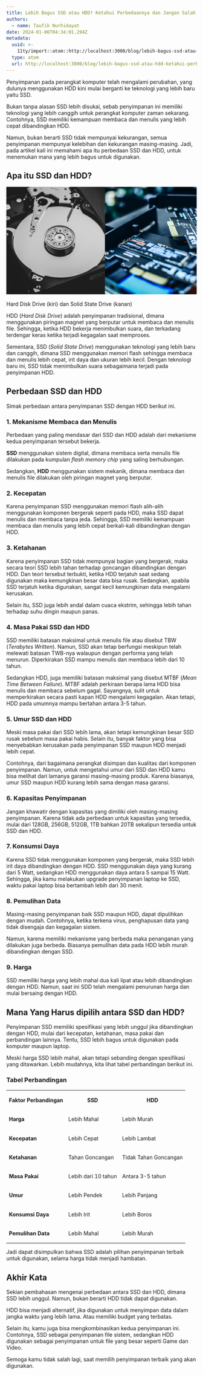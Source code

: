 ```yaml
---
title: Lebih Bagus SSD atau HDD? Ketahui Perbedaannya dan Jangan Salah Pilih!
authors:
  - name: Taufik Nurhidayat
date: 2024-01-06T04:34:01.294Z
metadata:
  uuid: >-
    11ty/import::atom::http://localhost:3000/blog/lebih-bagus-ssd-atau-hdd-ketahui-perbedaannya
  type: atom
  url: http://localhost:3000/blog/lebih-bagus-ssd-atau-hdd-ketahui-perbedaannya
---
```

Penyimpanan pada perangkat komputer telah mengalami perubahan, yang dulunya menggunakan HDD kini mulai berganti ke teknologi yang lebih baru yaitu SSD.

Bukan tanpa alasan SSD lebih disukai, sebab penyimpanan ini memiliki teknologi yang lebih canggih untuk perangkat komputer zaman sekarang. Contohnya, SSD memiliki kemampuan membaca dan menulis yang lebih cepat dibandingkan HDD.

Namun, bukan berarti SSD tidak mempunyai kekurangan, semua penyimpanan mempunyai kelebihan dan kekurangan masing-masing. Jadi, pada artikel kali ini memahami apa itu perbedaan SSD dan HDD, untuk menemukan mana yang lebih bagus untuk digunakan.

## Apa itu SSD dan HDD?

![Hard Disk Drive dan Solid State Drive](assets/ssd-hdd_z1dqsu-koQFh1C0ALOm.webp)

Hard Disk Drive (kiri) dan Solid State Drive (kanan)

HDD (_Hard Disk Drive_) adalah penyimpanan tradisional, dimana menggunakan piringan magnet yang berputar untuk membaca dan menulis file. Sehingga, ketika HDD bekerja menimbulkan suara, dan terkadang terdengar keras ketika terjadi kegagalan saat memproses.

Sementara, SSD (_Solid State Drive_) menggunakan teknologi yang lebih baru dan canggih, dimana SSD menggunakan memori flash sehingga membaca dan menulis lebih cepat, irit daya dan ukuran lebih kecil. Dengan teknologi baru ini, SSD tidak menimbulkan suara sebagaimana terjadi pada penyimpanan HDD.

## Perbedaan SSD dan HDD

Simak perbedaan antara penyimpanan SSD dengan HDD berikut ini.

### 1\. Mekanisme Membaca dan Menulis

Perbedaan yang paling mendasar dari SSD dan HDD adalah dari mekanisme kedua penyimpanan tersebut bekerja.

**SSD** menggunakan sistem digital, dimana membaca serta menulis file dilakukan pada kumpulan _flash memory chip_ yang saling berhubungan.

Sedangkan, **HDD** menggunakan sistem mekanik, dimana membaca dan menulis file dilakukan oleh piringan magnet yang berputar.

### 2\. Kecepatan

Karena penyimpanan SSD menggunakan memori flash alih-alih menggunakan komponen bergerak seperti pada HDD, maka SSD dapat menulis dan membaca tanpa jeda. Sehingga, SSD memiliki kemampuan membaca dan menulis yang lebih cepat berkali-kali dibandingkan dengan HDD.

### 3\. Ketahanan

Karena penyimpanan SSD tidak mempunyai bagian yang bergerak, maka secara teori SSD lebih tahan terhadap goncangan dibandingkan dengan HDD. Dan teori tersebut terbukti, ketika HDD terjatuh saat sedang digunakan maka kemungkinan besar data bisa rusak. Sedangkan, apabila SSD terjatuh ketika digunakan, sangat kecil kemungkinan data mengalami kerusakan.

Selain itu, SSD juga lebih andal dalam cuaca ekstrim, sehingga lebih tahan terhadap suhu dingin maupun panas.

### 4\. Masa Pakai SSD dan HDD

SSD memiliki batasan maksimal untuk menulis file atau disebut TBW (_Terabytes Written_). Namun, SSD akan tetap berfungsi meskipun telah melewati batasan TWB-nya walaupun dengan performa yang telah menurun. Diperkirakan SSD mampu menulis dan membaca lebih dari 10 tahun.

Sedangkan HDD, juga memiliki batasan maksimal yang disebut MTBF (_Mean Time Between Failure_). MTBF adalah perkiraan berapa lama HDD bisa menulis dan membaca sebelum gagal. Sayangnya, sulit untuk memperkirakan secara pasti kapan HDD mengalami kegagalan. Akan tetapi, HDD pada umumnya mampu bertahan antara 3-5 tahun.

### 5\. Umur SSD dan HDD

Meski masa pakai dari SSD lebih lama, akan tetapi kemungkinan besar SSD rusak sebelum masa pakai habis. Selain itu, banyak faktor yang bisa menyebabkan kerusakan pada penyimpanan SSD maupun HDD menjadi lebih cepat.

Contohnya, dari bagaimana perangkat disimpan dan kualitas dari komponen penyimpanan. Namun, untuk mengetahui umur dari SSD dan HDD kamu bisa melihat dari lamanya garansi masing-masing produk. Karena biasanya, umur SSD maupun HDD kurang lebih sama dengan masa garansi.

### 6\. Kapasitas Penyimpanan

Jangan khawatir dengan kapasitas yang dimiliki oleh masing-masing penyimpanan. Karena tidak ada perbedaan untuk kapasitas yang tersedia, mulai dari 128GB, 256GB, 512GB, 1TB bahkan 20TB sekalipun tersedia untuk SSD dan HDD.

### 7\. Konsumsi Daya

Karena SSD tidak menggunakan komponen yang bergerak, maka SSD lebih irit daya dibandingkan dengan HDD. SSD menggunakan daya yang kurang dari 5 Watt, sedangkan HDD menggunakan daya antara 5 sampai 15 Watt. Sehingga, jika kamu melakukan upgrade penyimpanan laptop ke SSD, waktu pakai laptop bisa bertambah lebih dari 30 menit.

### 8\. Pemulihan Data

Masing-masing penyimpanan baik SSD maupun HDD, dapat dipulihkan dengan mudah. Contohnya, ketika terkena virus, penghapusan data yang tidak disengaja dan kegagalan sistem.

Namun, karena memiliki mekanisme yang berbeda maka penanganan yang dilakukan juga berbeda. Biasanya pemulihan data pada HDD lebih murah dibandingkan dengan SSD.

### 9\. Harga

SSD memiliki harga yang lebih mahal dua kali lipat atau lebih dibandingkan dengan HDD. Namun, saat ini SDD telah mengalami penurunan harga dan mulai bersaing dengan HDD.

## Mana Yang Harus dipilih antara SSD dan HDD?

Penyimpanan SSD memiliki spesifikasi yang lebih unggul jika dibandingkan dengan HDD, mulai dari kecepatan, ketahanan, masa pakai dan perbandingan lainnya. Tentu, SSD lebih bagus untuk digunakan pada komputer maupun laptop.

Meski harga SSD lebih mahal, akan tetapi sebanding dengan spesifikasi yang ditawarkan. Lebih mudahnya, kita lihat tabel perbandingan berikut ini.

### Tabel Perbandingan

<table><tbody><tr><th colspan="1" rowspan="1"><p>Faktor Perbandingan</p></th><th colspan="1" rowspan="1"><p>SSD</p></th><th colspan="1" rowspan="1"><p>HDD</p></th></tr><tr><td colspan="1" rowspan="1"><p><strong>Harga</strong></p></td><td colspan="1" rowspan="1"><p>Lebih Mahal</p></td><td colspan="1" rowspan="1"><p>Lebih Murah</p></td></tr><tr><td colspan="1" rowspan="1"><p><strong>Kecepatan</strong></p></td><td colspan="1" rowspan="1"><p>Lebih Cepat</p></td><td colspan="1" rowspan="1"><p>Lebih Lambat</p></td></tr><tr><td colspan="1" rowspan="1"><p><strong>Ketahanan</strong></p></td><td colspan="1" rowspan="1"><p>Tahan Goncangan</p></td><td colspan="1" rowspan="1"><p>Tidak Tahan Goncangan</p></td></tr><tr><td colspan="1" rowspan="1"><p><strong>Masa Pakai</strong></p></td><td colspan="1" rowspan="1"><p>Lebih dari 10 tahun</p></td><td colspan="1" rowspan="1"><p>Antara 3-5 tahun</p></td></tr><tr><td colspan="1" rowspan="1"><p><strong>Umur</strong></p></td><td colspan="1" rowspan="1"><p>Lebih Pendek</p></td><td colspan="1" rowspan="1"><p>Lebih Panjang</p></td></tr><tr><td colspan="1" rowspan="1"><p><strong>Konsumsi Daya</strong></p></td><td colspan="1" rowspan="1"><p>Lebih Irit</p></td><td colspan="1" rowspan="1"><p>Lebih Boros</p></td></tr><tr><td colspan="1" rowspan="1"><p><strong>Pemulihan Data</strong></p></td><td colspan="1" rowspan="1"><p>Lebih Mahal</p></td><td colspan="1" rowspan="1"><p>Lebih Murah</p></td></tr></tbody></table>

Jadi dapat disimpulkan bahwa SSD adalah pilihan penyimpanan terbaik untuk digunakan, selama harga tidak menjadi hambatan.

## Akhir Kata

Sekian pembahasan mengenai perbedaan antara SSD dan HDD, dimana SSD lebih unggul. Namun, bukan berarti HDD tidak dapat digunakan.

HDD bisa menjadi alternatif, jika digunakan untuk menyimpan data dalam jangka waktu yang lebih lama. Atau memiliki budget yang terbatas.

Selain itu, kamu juga bisa mengkombinasikan kedua penyimpanan ini. Contohnya, SSD sebagai penyimpanan file sistem, sedangkan HDD digunakan sebagai penyimpanan untuk file yang besar seperti Game dan Video.

Semoga kamu tidak salah lagi, saat memilih penyimpanan terbaik yang akan digunakan.